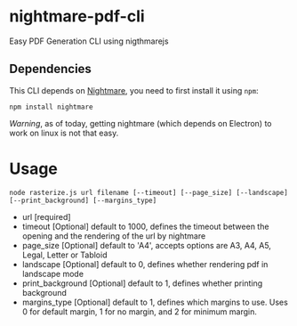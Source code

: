 # nightmare-pdf-cli
Easy PDF Generation CLI using nigthmarejs


## Dependencies

This CLI depends on [Nightmare](https://github.com/segmentio/nightmare), you need to first install it using `npm`:

`npm install nightmare`

*Warning*, as of today, getting nightmare (which depends on Electron) to work on linux is not that easy.

# Usage

`node rasterize.js url filename [--timeout] [--page_size] [--landscape] [--print_background] [--margins_type]`

+ url [required]
+ timeout [Optional] default to 1000, defines the timeout between the opening and the rendering of the url by nightmare
+ page_size [Optional] default to 'A4', accepts options are A3, A4, A5, Legal, Letter or Tabloid
+ landscape [Optional] default to 0, defines whether rendering pdf in landscape mode
+ print_background [Optional] default to 1, defines whether printing background
+ margins_type [Optional] default to 1, defines which margins to use. Uses 0 for default margin, 1 for no margin, and 2 for minimum margin.